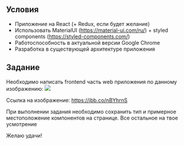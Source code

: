 ## Условия

- Приложение на React (+ Redux, если будет желание)
- Использовать MaterialUI (https://material-ui.com/ru/) + styled components (https://styled-components.com/)
- Работоспособность в актуальной версии Google Chrome
- Разработка в существующей архитектуре приложения

## Задание
Необходимо написать frontend часть web приложения по данному изображению:
![](https://i.ibb.co/W0MSnP1/chat.png)

Ссылка на изображение: https://ibb.co/nBYhrnS

При выполнении задания необходимо сохранить тип и примерное местоположение компонентов на странице. Все остальное на твое усмотрение

Желаю удачи!
